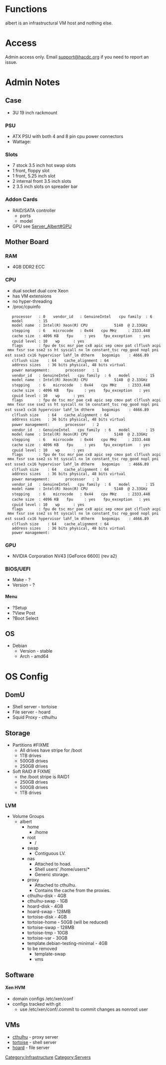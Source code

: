 # Functions

albert is an infrastructural VM host and nothing else.

# Access

Admin access only. Email support@hacdc.org if you need to report an
issue.

# Admin Notes

## Case

- 3U 19 inch rackmount

### PSU

- ATX PSU with both 4 and 8 pin cpu power connectors
- Wattage:

### Slots

- 7 stock 3.5 inch hot swap slots
- 1 front, floppy slot
- 1 front, 5.25 inch slot
- 2 internal front 3.5 inch slots
- 2 3.5 inch slots on spreader bar

### Addon Cards

- RAID/SATA controller
  - ports
  - model
- GPU see [Server_Albert#GPU](Server_Albert#GPU "wikilink")

## Mother Board

### RAM

- 4GB DDR2 ECC

### CPU

- dual socket dual core Xeon
- has VM extensions
- no hyper-threading
- /proc/cpuinfo

`   processor   : 0`
`   vendor_id   : GenuineIntel`
`   cpu family  : 6`
`   model       : 15`
`   model name  : Intel(R) Xeon(R) CPU            5140  @ 2.33GHz`
`   stepping    : 6`
`   microcode   : 0x44`
`   cpu MHz     : 2333.448`
`   cache size  : 4096 KB`
`   fpu     : yes`
`   fpu_exception   : yes`
`   cpuid level : 10`
`   wp      : yes`
`   flags       : fpu de tsc msr pae cx8 apic sep cmov pat clflush acpi mmx fxsr sse sse2 ss ht syscall nx lm constant_tsc rep_good nopl pni est ssse3 cx16 hypervisor lahf_lm dtherm`
`   bogomips    : 4666.89`
`   clflush size    : 64`
`   cache_alignment : 64`
`   address sizes   : 36 bits physical, 48 bits virtual`
`   power management:`
`   `
`   processor   : 1`
`   vendor_id   : GenuineIntel`
`   cpu family  : 6`
`   model       : 15`
`   model name  : Intel(R) Xeon(R) CPU            5140  @ 2.33GHz`
`   stepping    : 6`
`   microcode   : 0x44`
`   cpu MHz     : 2333.448`
`   cache size  : 4096 KB`
`   fpu     : yes`
`   fpu_exception   : yes`
`   cpuid level : 10`
`   wp      : yes`
`   flags       : fpu de tsc msr pae cx8 apic sep cmov pat clflush acpi mmx fxsr sse sse2 ss ht syscall nx lm constant_tsc rep_good nopl pni est ssse3 cx16 hypervisor lahf_lm dtherm`
`   bogomips    : 4666.89`
`   clflush size    : 64`
`   cache_alignment : 64`
`   address sizes   : 36 bits physical, 48 bits virtual`
`   power management:`
`   `
`   processor   : 2`
`   vendor_id   : GenuineIntel`
`   cpu family  : 6`
`   model       : 15`
`   model name  : Intel(R) Xeon(R) CPU            5140  @ 2.33GHz`
`   stepping    : 6`
`   microcode   : 0x44`
`   cpu MHz     : 2333.448`
`   cache size  : 4096 KB`
`   fpu     : yes`
`   fpu_exception   : yes`
`   cpuid level : 10`
`   wp      : yes`
`   flags       : fpu de tsc msr pae cx8 apic sep cmov pat clflush acpi mmx fxsr sse sse2 ss ht syscall nx lm constant_tsc rep_good nopl pni est ssse3 cx16 hypervisor lahf_lm dtherm`
`   bogomips    : 4666.89`
`   clflush size    : 64`
`   cache_alignment : 64`
`   address sizes   : 36 bits physical, 48 bits virtual`
`   power management:`
`   `
`   processor   : 3`
`   vendor_id   : GenuineIntel`
`   cpu family  : 6`
`   model       : 15`
`   model name  : Intel(R) Xeon(R) CPU            5140  @ 2.33GHz`
`   stepping    : 6`
`   microcode   : 0x44`
`   cpu MHz     : 2333.448`
`   cache size  : 4096 KB`
`   fpu     : yes`
`   fpu_exception   : yes`
`   cpuid level : 10`
`   wp      : yes`
`   flags       : fpu de tsc msr pae cx8 apic sep cmov pat clflush acpi mmx fxsr sse sse2 ss ht syscall nx lm constant_tsc rep_good nopl pni est ssse3 cx16 hypervisor lahf_lm dtherm`
`   bogomips    : 4666.89`
`   clflush size    : 64`
`   cache_alignment : 64`
`   address sizes   : 36 bits physical, 48 bits virtual`
`   power management:`

### GPU

- NVIDIA Corporation NV43 \[GeForce 6600\] (rev a2)

### BIOS/UEFI

- Make - ?
- Version - ?

#### Menu

- ?Setup
- ?View Post
- ?Boot Select

## OS

- Debian
  - Version - stable
  - Arch - amd64

# OS Config

## DomU

- Shell server - tortoise
- File server - hoard
- Squid Proxy - cthulhu

## Storage

- Partitions \#FIXME
  - All drives have stripe for /boot
  - 1TB drives
  - 500GB drives
  - 250GB drives
- Soft RAID \# FIXME
  - the /boot stripe is RAID1
  - 250GB drives
  - 500GB drives
  - 1TB drives

### LVM

- Volume Groups
  - albert
    - home
      - /home
    - root
      - /
    - swap
      - Contiguous LV.
    - nas
      - Attached to hoad.
      - Shell users' /home/users/\*
      - Generic storage.
    - proxy
      - Attached to cthulhu.
      - Contains the cache from the proxies.
    - cthulhu-disk - 4GB
    - cthulhu-swap - 1GB
    - hoard-disk - 4GB
    - hoard-swap - 128MB
    - tortoise-disk - 4GB
    - tortoise-home - 50GB (will be reduced)
    - tortoise-swap - 128MB
    - tortoise-tmp - 10GB
    - tortoise-var - 30GB
    - template.debian-testing-minimal - 4GB
    - to be removed
      - template-swap
      - vms

## Software

#### Xen HVM

- domain configs /etc/xen/conf
- configs tracked with git
  - use /etc/xen/conf/.commit to commit changes as nonroot user

## VMs

- [cthulhu](cthulhu "wikilink") - proxy server
- [tortoise](tortoise "wikilink") - shell server
- [hoard](hoard "wikilink") - file server

[Category:Infrastructure](Category:Infrastructure "wikilink")
[Category:Servers](Category:Servers "wikilink")